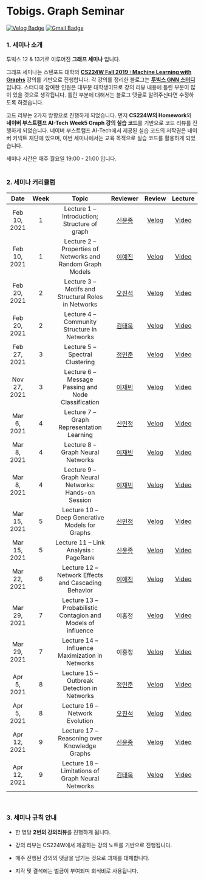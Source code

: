 # Tobigs. Graph Seminar


[![Velog Badge](https://img.shields.io/badge/tobigs.gnn1213-20c997?style=flat-square&logo=Vimeo&logoColor=white&logoWidth=10&link=https://velog.io/@tobigs-gnn1213/series)](https://velog.io/@tobigs-gnn1213/series)
[![Gmail Badge](https://img.shields.io/badge/-Gmail-d14836?style=flat-square&logo=Gmail&logoColor=white&logoWidth=10&&link=mailto:tobigs.gnn1213@gmail.com)](mailto:tobigs.gnn1213@gmail.com)

### 1. 세미나 소개

투빅스 12 & 13기로 이루어진 **그래프 세미나** 입니다.

그래프 세미나는 스탠포드 대학의 **[CS224W Fall 2019 : Machine Learning with Graphs](http://snap.stanford.edu/class/cs224w-2019/)** 강의를 기반으로 진행합니다.
각 강의를 정리한 블로그는 **[투빅스 GNN 스터디](https://velog.io/@tobigs-gnn1213/series/Part1-CS224W)** 입니다. 스터디에 참여한 인원은 대부분 대학생이므로 강의 리뷰 내용에 틀린 부분이 많이 있을 것으로 생각됩니다. 틀린 부분에 대해서는 블로그 댓글로 알려주신다면 수정하도록 하겠습니다.

코드 리뷰는 2가지 방향으로 진행하게 되었습니다. 먼저 **CS224W의 Homework**와 **네이버 부스트캠프 AI-Tech Week5 Graph 강의 실습 코드**를 기반으로 코드 리뷰를 진행하게 되었습니다. 네이버 부스트캠프 AI-Tech에서 제공된 실습 코드의 저작권은 네이버 커넥트 재단에 있으며, 이번 세미나에서는 교육 목적으로 실습 코드를 활용하게 되었습니다.

세미나 시간은 매주 월요일 19:00 - 21:00 입니다.
<br/>
<br/>

### 2. 세미나 커리큘럼

|   Date  | Week | Topic | Reviewer |   Review   |  Lecture  |
|:-------:|:------:|:------------------------------------:|:----------:|:---------:|:--------:|
| Feb 10, 2021 | 1 | Lecture 1 – Introduction; Structure of graph | [신윤종](https://github.com/yoonjong12) | [Velog](https://velog.io/@tobigs-gnn1213/1.-Introduction-Structure-of-graph) | [Video](https://www.youtube.com/watch?v=uEPPnR22fxg&list=PL-Y8zK4dwCrQyASidb2mjj_itW2-YYx6-&index=1)
| Feb 10, 2021 | 1 | Lecture 2 – Properties of Networks and Random Graph Models | [이예진](https://github.com/cryingjin) | [Velog](https://velog.io/@tobigs-gnn1213/CS224W-Lecture-2-Properties-of-Networks-and-Random-Graph-Models) | [Video](https://www.youtube.com/watch?v=erMiEFGRsIk&list=PL-Y8zK4dwCrQyASidb2mjj_itW2-YYx6-&index=2)
| Feb 20, 2021 | 2 | Lecture 3 – Motifs and Structural Roles in Networks | [오진석](https://github.com/jinseock95) | [Velog](https://velog.io/@tobigs-gnn1213/3.-Motifs-and-Structural-Roles-in-Networks) | [Video](https://www.youtube.com/watch?v=sdpqpj8g6YY&list=PL-Y8zK4dwCrQyASidb2mjj_itW2-YYx6-&index=3)
| Feb 20, 2021 | 2 | Lecture 4 – Community Structure in Networks | [김태욱](https://github.com/taeukkkim) | [Velog](https://velog.io/@tobigs-gnn1213/4.-Community-Structure-in-Networks) | [Video](https://www.youtube.com/watch?v=Q7CHFo8UdPU&list=PL-Y8zK4dwCrQyASidb2mjj_itW2-YYx6-&index=4)
| Feb 27, 2021 | 3 | Lecture 5 – Spectral Clustering | [정민준](https://github.com/minjoong507) | [Velog](https://velog.io/@tobigs-gnn1213/5.-Spectral-Clustering) | [Video](https://www.youtube.com/watch?v=VIu-ORmRspA&list=PL-Y8zK4dwCrQyASidb2mjj_itW2-YYx6-&index=5)
| Nov 27, 2021 | 3 | Lecture 6 – Message Passing and Node Classification | [이재빈](https://github.com/jbeen2) |  [Velog](https://velog.io/@tobigs-gnn1213/6.-Message-Passing-and-Node-Classification) | [Video](https://www.youtube.com/watch?v=hTV44YH8Hd0&list=PL-Y8zK4dwCrQyASidb2mjj_itW2-YYx6-&index=6)
| Mar 6, 2021 | 4 | Lecture 7 – Graph Representation Learning | [신민정](https://github.com/minjung-s) | [Velog](https://velog.io/@tobigs-gnn1213/7.-Graph-Representation-Learning) | [Video](https://www.youtube.com/watch?v=4PTOhI8IWTo&list=PL-Y8zK4dwCrQyASidb2mjj_itW2-YYx6-&index=7)
| Mar 8, 2021 | 4 | Lecture 8 – Graph Neural Networks | [이재빈](https://github.com/jbeen2) | [Velog](https://velog.io/@tobigs-gnn1213/8.-Graph-Neural-Networks) | [Video](https://www.youtube.com/watch?v=LdK9HzBAR8c&list=PL-Y8zK4dwCrQyASidb2mjj_itW2-YYx6-&index=8)
| Mar 8, 2021 | 4 | Lecture 9 – Graph Neural Networks: Hands-on Session | [이재빈](https://github.com/jbeen2) | [Velog](https://velog.io/@tobigs-gnn1213/9.-Graph-Neural-Networks-Hands-on-Session) | [Video](https://youtu.be/X_fmiIy_YyI)
| Mar 15, 2021 | 5 | Lecture 10 – Deep Generative Models for Graphs | [신민정](https://github.com/minjung-s) | [Velog](https://velog.io/@tobigs-gnn1213/Deep-Generative-Model-for-Graphs) | [Video](https://www.youtube.com/watch?v=enyym0s94iY&list=PL-Y8zK4dwCrQyASidb2mjj_itW2-YYx6-&index=10)
| Mar 15, 2021 | 5 | Lecture 11 – Link Analysis : PageRank | [신윤종](https://github.com/yoonjong12) | [Velog](https://velog.io/@tobigs-gnn1213/11.-Link-Analysis-PageRank) | [Video](https://www.youtube.com/watch?v=QD_NN6WUh9s&list=PL-Y8zK4dwCrQyASidb2mjj_itW2-YYx6-&index=11)
| Mar 22, 2021 | 6 | Lecture 12 – Network Effects and Cascading Behavior | [이예진](https://github.com/cryingjin) | [Velog](https://velog.io/@tobigs-gnn1213/12.Network-Effects-and-Cascading-Behavior) | [Video](https://www.youtube.com/watch?v=50D4kA0gOPw&list=PL-Y8zK4dwCrQyASidb2mjj_itW2-YYx6-&index=12)
| Mar 29, 2021 | 7 | Lecture 13 – Probabilistic Contagion and Models of influence | 이홍정 |[Velog](https://velog.io/@tobigs-gnn1213/13.-Probabilistic-Contagion-and-Models-of-Influence) |  [Video](https://www.youtube.com/watch?v=0VWQdbyFmtU&list=PL-Y8zK4dwCrQyASidb2mjj_itW2-YYx6-&index=13)
| Mar 29, 2021 | 7 | Lecture 14 – Influence Maximization in Networks | 이홍정 | [Velog](https://velog.io/@tobigs-gnn1213/Influence-Maximization-in-Networks-xoljzlmm) | [Video](https://www.youtube.com/watch?v=hstYPmdW8PU&list=PL-Y8zK4dwCrQyASidb2mjj_itW2-YYx6-&index=14)
| Apr 5, 2021 | 8 | Lecture 15 – Outbreak Detection in Networks | [정민준](https://github.com/minjoong507) | [Velog](https://velog.io/@tobigs-gnn1213/15.-Outbreak-Detection-in-Networks) | [Video](https://www.youtube.com/watch?v=fYOq5IX18JY&list=PL-Y8zK4dwCrQyASidb2mjj_itW2-YYx6-&index=15)
| Apr 5, 2021 | 8 | Lecture 16 – Network Evolution | [오진석](https://github.com/jinseock95) | [Velog](https://velog.io/@tobigs-gnn1213/16.-Network-Evolution) | [Video](https://www.youtube.com/watch?v=3pramEtovus&list=PL-Y8zK4dwCrQyASidb2mjj_itW2-YYx6-&index=16)
| Apr 12, 2021 | 9 | Lecture 17 – Reasoning over Knowledge Graphs | [신윤종](https://github.com/yoonjong12) | [Velog](https://velog.io/@tobigs-gnn1213/17.-Reasoning-over-Knowledge-Graphs) | [Video](https://www.youtube.com/watch?v=izK_u0appck&list=PL-Y8zK4dwCrQyASidb2mjj_itW2-YYx6-&index=17)
| Apr 12, 2021 | 9 | Lecture 18 – Limitations of Graph Neural Networks | [김태욱](https://github.com/taeukkkim) | [Velog](https://velog.io/@tobigs-gnn1213/Limitations-of-Graph-Neural-Networks) | [Video](https://www.youtube.com/watch?v=BqZWbRivm8g&list=PL-Y8zK4dwCrQyASidb2mjj_itW2-YYx6-&index=18)
<br/>

### 3. 세미나 규칙 안내

- 한 명당 **2번의 강의리뷰**를 진행하게 됩니다.

- 강의 리뷰는 CS224W에서 제공하는 강의 노트를 기반으로 진행됩니다.

- 매주 진행된 강의의 댓글을 남기는 것으로 과제를 대체합니다.

- 지각 및 결석에는 벌금이 부여되며 회식비로 사용됩니다.
